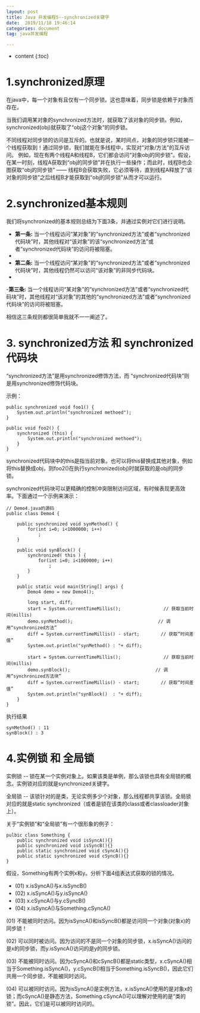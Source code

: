 ```yaml
---
layout: post
title: Java 并发编程5--synchronized关键字
date:  2019/11/18 19:46:14 
categories: document
tag: java并发编程

---
```


* content
{:toc}


# 1.synchronized原理 #

在java中，每一个对象有且仅有一个同步锁。这也意味着，同步锁是依赖于对象而存在。

当我们调用某对象的synchronized方法时，就获取了该对象的同步锁。例如，synchronized(obj)就获取了“obj这个对象”的同步锁。

不同线程对同步锁的访问是互斥的。也就是说，某时间点，对象的同步锁只能被一个线程获取到！通过同步锁，我们就能在多线程中，实现对“对象/方法”的互斥访问。 例如，现在有两个线程A和线程B，它们都会访问“对象obj的同步锁”。假设，在某一时刻，线程A获取到“obj的同步锁”并在执行一些操作；而此时，线程B也企图获取“obj的同步锁” —— 线程B会获取失败，它必须等待，直到线程A释放了“该对象的同步锁”之后线程B才能获取到“obj的同步锁”从而才可以运行。



# 2.synchronized基本规则 #

我们将synchronized的基本规则总结为下面3条，并通过实例对它们进行说明。

- **第一条:** 当一个线程访问“某对象”的“synchronized方法”或者“synchronized代码块”时，其他线程对“该对象”的该“synchronized方法”或者“synchronized代码块”的访问将被阻塞。
- 
- **第二条:** 当一个线程访问“某对象”的“synchronized方法”或者“synchronized代码块”时，其他线程仍然可以访问“该对象”的非同步代码块。
- 
-**第三条:** 当一个线程访问“某对象”的“synchronized方法”或者“synchronized代码块”时，其他线程对“该对象”的其他的“synchronized方法”或者“synchronized代码块”的访问将被阻塞。

相信这三条规则都很简单我就不一一阐述了。

# 3. synchronized方法 和 synchronized代码块 #

“synchronized方法”是用synchronized修饰方法，而 “synchronized代码块”则是用synchronized修饰代码块。

示例：

```
public synchronized void foo1() {
    System.out.println("synchronized methoed");
}
```

```
public void foo2() {
    synchronized (this) {
        System.out.println("synchronized methoed");
    }
}
```
synchronized代码块中的this是指当前对象。也可以将this替换成其他对象，例如将this替换成obj，则foo2()在执行synchronized(obj)时就获取的是obj的同步锁。

synchronized代码块可以更精确的控制冲突限制访问区域，有时候表现更高效率。下面通过一个示例来演示：
```
// Demo4.java的源码
public class Demo4 {

    public synchronized void synMethod() {
        for(int i=0; i<1000000; i++)
            ;
    }

    public void synBlock() {
        synchronized( this ) {
            for(int i=0; i<1000000; i++)
                ;
        }
    }

    public static void main(String[] args) {
        Demo4 demo = new Demo4();

        long start, diff;
        start = System.currentTimeMillis();                // 获取当前时间(millis)
        demo.synMethod();                                // 调用“synchronized方法”
        diff = System.currentTimeMillis() - start;        // 获取“时间差值”
        System.out.println("synMethod() : "+ diff);
        
        start = System.currentTimeMillis();                // 获取当前时间(millis)
        demo.synBlock();                                // 调用“synchronized方法块”
        diff = System.currentTimeMillis() - start;        // 获取“时间差值”
        System.out.println("synBlock()  : "+ diff);
    }
}
```
执行结果
```
synMethod() : 11
synBlock() : 3
```
# 4.实例锁 和 全局锁 #

实例锁 -- 锁在某一个实例对象上。如果该类是单例，那么该锁也具有全局锁的概念。实例锁对应的就是synchronized关键字。

全局锁 -- 该锁针对的是类，无论实例多少个对象，那么线程都共享该锁。全局锁对应的就是static synchronized（或者是锁在该类的class或者classloader对象上）。

关于“实例锁”和“全局锁”有一个很形象的例子：
```
pulbic class Something {
    public synchronized void isSyncA(){}
    public synchronized void isSyncB(){}
    public static synchronized void cSyncA(){}
    public static synchronized void cSyncB(){}
}
```

假设，Something有两个实例x和y。分析下面4组表达式获取的锁的情况。
- (01) x.isSyncA()与x.isSyncB()
- (02) x.isSyncA()与y.isSyncA()
- (03) x.cSyncA()与y.cSyncB()
- (04) x.isSyncA()与Something.cSyncA()

(01) 不能被同时访问。因为isSyncA()和isSyncB()都是访问同一个对象(对象x)的同步锁！

(02) 可以同时被访问。因为访问的不是同一个对象的同步锁，x.isSyncA()访问的是x的同步锁，而y.isSyncA()访问的是y的同步锁。

(03) 不能被同时访问。因为cSyncA()和cSyncB()都是static类型，x.cSyncA()相当于Something.isSyncA()，y.cSyncB()相当于Something.isSyncB()，因此它们共用一个同步锁，不能被同时访问。

(04) 可以被同时访问。因为isSyncA()是实例方法，x.isSyncA()使用的是对象x的锁；而cSyncA()是静态方法，Something.cSyncA()可以理解对使用的是“类的锁”。因此，它们是可以被同时访问的。

